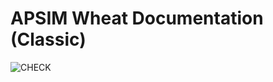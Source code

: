 # APSIM Wheat Documentation (Classic)

![CHECK](https://github.com/byzheng/apsim-wheat-doc-classic/workflows/CHECK/badge.svg)